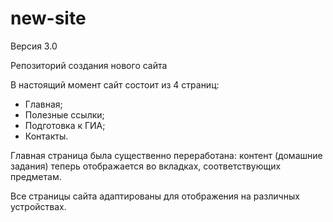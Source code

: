 # new-site

Версия 3.0

Репозиторий создания нового сайта

В настоящий момент сайт состоит из 4 страниц:
- Главная;
- Полезные ссылки;
- Подготовка к ГИА;
- Контакты.

Главная страница была существенно переработана: контент (домашние задания) теперь отображается во вкладках, соответствующих предметам.

Все страницы сайта адаптированы для отображения на различных устройствах.